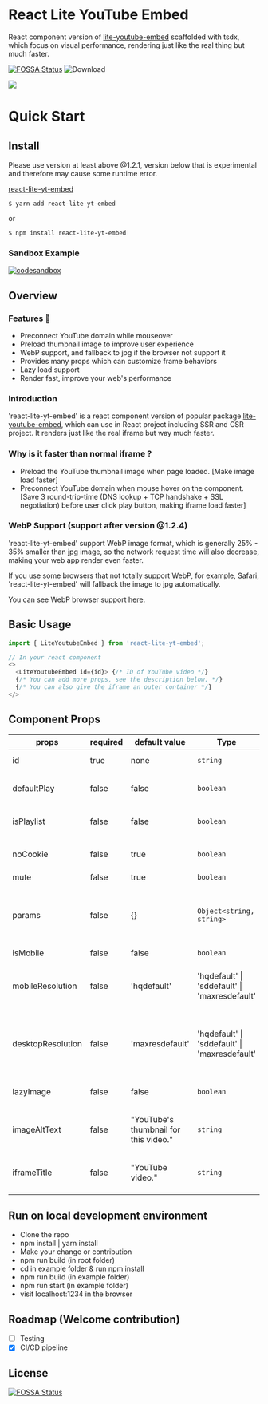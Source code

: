 # React Lite YouTube Embed
React component version of [lite-youtube-embed](https://github.com/paulirish/lite-youtube-embed) scaffolded with tsdx, which focus on visual performance, rendering just like the real thing but much faster.

[![FOSSA Status](https://app.fossa.com/api/projects/git%2Bgithub.com%2Fkylemocode%2Freact-lite-yt-embed.svg?type=shield)](https://app.fossa.com/projects/git%2Bgithub.com%2Fkylemocode%2Freact-lite-yt-embed?ref=badge_shield)
![Download](https://img.shields.io/npm/dt/react-lite-yt-embed)

![](https://i.imgur.com/7QkCbgl.gif)

# Quick Start

## Install
Please use version at least above @1.2.1, version below that is experimental and therefore may cause some runtime error.

[react-lite-yt-embed](https://www.npmjs.com/package/react-lite-yt-embed)
```shell
$ yarn add react-lite-yt-embed
```

or

```shell
$ npm install react-lite-yt-embed
```

### Sandbox Example
[![codesandbox](https://codesandbox.io/static/img/play-codesandbox.svg)](https://codesandbox.io/s/blissful-fog-d02pi?file=/src/App.js)

## Overview

### Features 🎉
- Preconnect YouTube domain while mouseover
- Preload thumbnail image to improve user experience
- WebP support, and fallback to jpg if the browser not support it
- Provides many props which can customize frame behaviors
- Lazy load support
- Render fast, improve your web's performance

### Introduction
'react-lite-yt-embed' is a react component version of popular package [lite-youtube-embed](https://github.com/paulirish/lite-youtube-embed), which can use in React project including SSR and CSR project. It renders just like the real iframe but way much faster.

### Why is it faster than normal iframe ?
- Preload the YouTube thumbnail image when page loaded. [Make image load faster]
- Preconnect YouTube domain when mouse hover on the component. [Save 3 round-trip-time (DNS lookup + TCP handshake + SSL negotiation) before user click play button, making iframe load faster]

### WebP Support (support after version @1.2.4)
'react-lite-yt-embed' support WebP image format, which is generally 25% - 35% smaller than jpg image, so the network request time will also decrease, making your web app render even faster.

If you use some browsers that not totally support WebP, for example, Safari, 'react-lite-yt-embed' will fallback the image to jpg automatically.

You can see WebP browser support [here](https://caniuse.com/?search=webp).

## Basic Usage

```javascript
import { LiteYoutubeEmbed } from 'react-lite-yt-embed';

// In your react component
<>
  <LiteYoutubeEmbed id={id}> {/* ID of YouTube video */}
  {/* You can add more props, see the description below. */}
  {/* You can also give the iframe an outer container */}
</>
```

## Component Props

| props             | required | default value   | Type                                          | Description                                                                                                                        |
|-------------------|----------|-----------------|-----------------------------------------------|------------------------------------------------------------------------------------------------------------------------------------|
| id                | true     | none            | `string`                                      | The unique id of the youtube video                                                                                                 |
| defaultPlay       | false    | false           | `boolean`                                     | Set defaultPlay as  `true`  will directly show youtube iframe                                                                      |
| isPlaylist        | false    | false           | `boolean`                                     | If you want to play playlist, set this as `true` and pass the playlist id                                                          |
| noCookie          | false    | true            | `boolean`                                     | Use "https://www.youtube-nocookie.com" as path or "https://www.youtube.com"                                                        |
| mute              | false    | true            | `boolean`                                     | Set the video is mute or not.                                                                                                      |
| params            | false    | {}              | `Object<string, string>`                      | Query string params (autoplay and mute are default query string, you do not have to set them), the value have to be a string type. |
| isMobile          | false    | false           | `boolean`                                     | Use in mobile device or not.                                                                                                       |
| mobileResolution  | false    | 'hqdefault'     | 'hqdefault' \| 'sddefault' \| 'maxresdefault' | You can specify the resolution of the thumbnail image on the phone (default is hqdefault, which is a lower resolution).            |
| desktopResolution | false    | 'maxresdefault' | 'hqdefault' \| 'sddefault' \| 'maxresdefault' | You can specify the resolution of the thumbnail image on the desktop (default is maxresdefault, which is the highest resolution).  |
| lazyImage         | false    | false           | `boolean`                                     | If true, set the img loading attribute to 'lazy', default is undefined. |
| imageAltText      | false    | "YouTube's thumbnail for this video."  | `string`               | You can specify an alternative text description for the thumbnail image for accessibility purposes.            |
| iframeTitle       | false    | "YouTube video."  | `string`                                     | You can specify a title for the iframe containing the video for accessibility purposes. |

## Run on local development environment
  - Clone the repo
  - npm install | yarn install
  - Make your change or contribution
  - npm run build (in root folder)
  - cd in example folder & run npm install
  - npm run build (in example folder)
  - npm run start (in example folder)
  - visit localhost:1234 in the browser

## Roadmap (Welcome contribution)
  - [ ] Testing
  - [X] CI/CD pipeline

## License
[![FOSSA Status](https://app.fossa.com/api/projects/git%2Bgithub.com%2Fkylemocode%2Freact-lite-yt-embed.svg?type=large)](https://app.fossa.com/projects/git%2Bgithub.com%2Fkylemocode%2Freact-lite-yt-embed?ref=badge_large)
